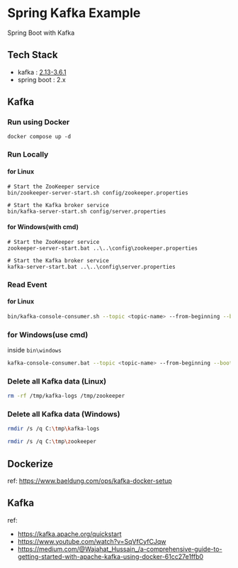 # Spring Kafka Example

Spring Boot with Kafka

## Tech Stack

- kafka : [2.13-3.6.1](https://dlcdn.apache.org/kafka/3.6.1/kafka_2.13-3.6.1.tgz)
- spring boot : 2.x

## Kafka

### Run using Docker

```shell
docker compose up -d
```

### Run Locally

#### for Linux

```shell
# Start the ZooKeeper service
bin/zookeeper-server-start.sh config/zookeeper.properties

# Start the Kafka broker service
bin/kafka-server-start.sh config/server.properties
```

#### for Windows(with cmd)
```shell
# Start the ZooKeeper service
zookeeper-server-start.bat ..\..\config\zookeeper.properties

# Start the Kafka broker service
kafka-server-start.bat ..\..\config\server.properties
```

### Read Event

#### for Linux
```sh
bin/kafka-console-consumer.sh --topic <topic-name> --from-beginning --bootstrap-server localhost:9092
```

### for Windows(use cmd)
inside `bin\windows`
```sh
kafka-console-consumer.bat --topic <topic-name> --from-beginning --bootstrap-server localhost:9092
```

### Delete all Kafka data (Linux)

```sh
rm -rf /tmp/kafka-logs /tmp/zookeeper
```

### Delete all Kafka data (Windows)

```sh
rmdir /s /q C:\tmp\kafka-logs

rmdir /s /q C:\tmp\zookeeper
```

## Dockerize

ref: https://www.baeldung.com/ops/kafka-docker-setup

## Kafka

ref:
- https://kafka.apache.org/quickstart
- https://www.youtube.com/watch?v=SqVfCyfCJqw
- https://medium.com/@Wajahat_Hussain_/a-comprehensive-guide-to-getting-started-with-apache-kafka-using-docker-61cc27e1ffb0
